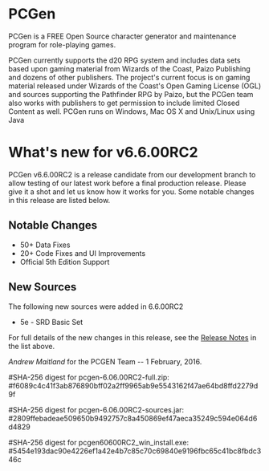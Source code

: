 # PCGen

PCGen is a FREE Open Source character generator and maintenance program for role-playing games.

PCGen currently supports the d20 RPG system and includes data sets based upon gaming material from Wizards of the Coast, Paizo Publishing and dozens of other publishers.
The project's current focus is on gaming material released under Wizards of the Coast's Open Gaming License (OGL) and sources supporting the Pathfinder RPG by Paizo, but the PCGen team also works with publishers to get permission to include limited Closed Content as well.
PCGen runs on Windows, Mac OS X and Unix/Linux using Java

# What's new for v6.6.00RC2

PCGen v6.6.00RC2 is 
a release candidate from our development branch to allow testing of our latest work before a final production release.
Please give it a shot and let us know how it works for you.
Some notable changes in this release are listed below.
		 
## Notable Changes

* 50+ Data Fixes
* 20+ Code Fixes and UI Improvements
* Official 5th Edition Support

## New Sources

The following new sources were added in 6.6.00RC2

* 5e - SRD Basic Set


For full details of the new changes in this release, see the 
[Release Notes](http://sourceforge.net/projects/pcgen/files/PCGen%20Unstable/6.06.00RC2/pcgen-release-notes-60600RC2.html/download) in the list above.

*Andrew Maitland* for the PCGEN Team -- 1 February, 2016.

#SHA-256 digest for pcgen-6.06.00RC2-full.zip:
#f6089c4c41f3ab876890bff02a2ff9965ab9e5543162f47ae64bd8ffd2279d9f

#SHA-256 digest for pcgen-6.06.00RC2-sources.jar:
#2809ffebadeae509650b9492757c8a450869ef47aeca35249c594e064d6d4829

#SHA-256 digest for pcgen60600RC2_win_install.exe:
#5454e193dac90e4226ef1a42e4b7c85c70c69840e9196fbc65c41bc8fbdc346c

